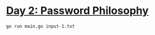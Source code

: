 # [Day 2: Password Philosophy](https://adventofcode.com/2020/day/2)

```bash
go run main.go input-1.txt
```